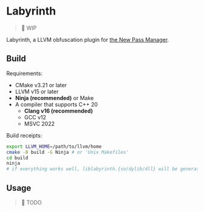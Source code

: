# Labyrinth

> 🚧️ WIP

Labyrinth, a LLVM obfuscation plugin
for [the New Pass Manager](https://blog.llvm.org/posts/2021-03-26-the-new-pass-manager/).

## Build

Requirements:

- CMake v3.21 or later
- LLVM v15 or later
- **Ninja (recommended)** or Make
- A compiler that supports C++ 20
    - **Clang v16 (recommended)**
    - GCC v12
    - MSVC 2022

Build receipts:

```bash
export LLVM_HOME=/path/to/llvm/home
cmake -B build -G Ninja # or 'Unix Makefiles'
cd build
ninja
# if everything works well, liblabyrinth.{so/dylib/dll} will be generate
```

## Usage

> 🚧 TODO
